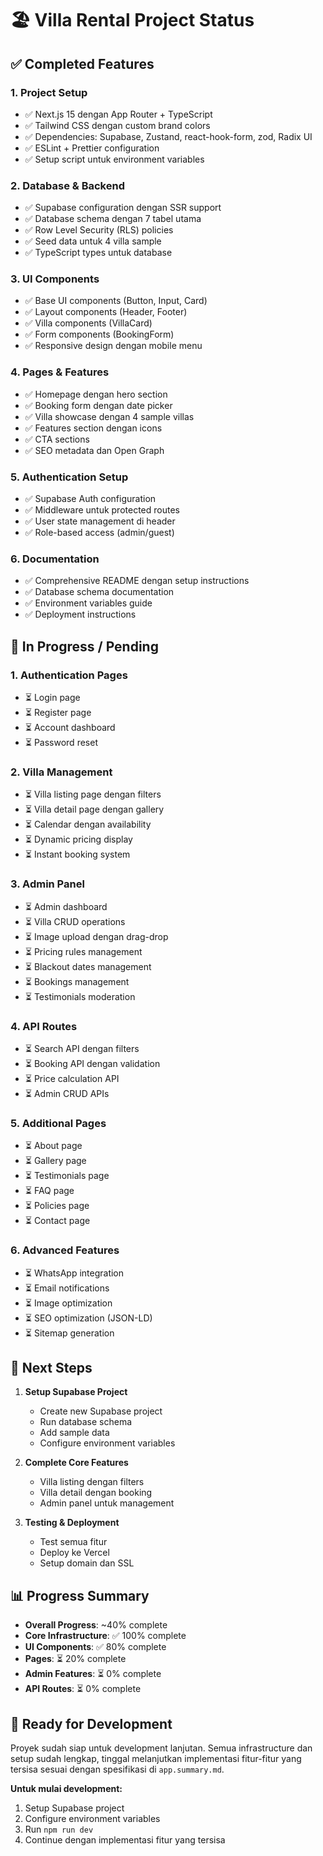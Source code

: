 # 🏖️ Villa Rental Project Status

## ✅ Completed Features

### 1. Project Setup
- ✅ Next.js 15 dengan App Router + TypeScript
- ✅ Tailwind CSS dengan custom brand colors
- ✅ Dependencies: Supabase, Zustand, react-hook-form, zod, Radix UI
- ✅ ESLint + Prettier configuration
- ✅ Setup script untuk environment variables

### 2. Database & Backend
- ✅ Supabase configuration dengan SSR support
- ✅ Database schema dengan 7 tabel utama
- ✅ Row Level Security (RLS) policies
- ✅ Seed data untuk 4 villa sample
- ✅ TypeScript types untuk database

### 3. UI Components
- ✅ Base UI components (Button, Input, Card)
- ✅ Layout components (Header, Footer)
- ✅ Villa components (VillaCard)
- ✅ Form components (BookingForm)
- ✅ Responsive design dengan mobile menu

### 4. Pages & Features
- ✅ Homepage dengan hero section
- ✅ Booking form dengan date picker
- ✅ Villa showcase dengan 4 sample villas
- ✅ Features section dengan icons
- ✅ CTA sections
- ✅ SEO metadata dan Open Graph

### 5. Authentication Setup
- ✅ Supabase Auth configuration
- ✅ Middleware untuk protected routes
- ✅ User state management di header
- ✅ Role-based access (admin/guest)

### 6. Documentation
- ✅ Comprehensive README dengan setup instructions
- ✅ Database schema documentation
- ✅ Environment variables guide
- ✅ Deployment instructions

## 🚧 In Progress / Pending

### 1. Authentication Pages
- ⏳ Login page
- ⏳ Register page
- ⏳ Account dashboard
- ⏳ Password reset

### 2. Villa Management
- ⏳ Villa listing page dengan filters
- ⏳ Villa detail page dengan gallery
- ⏳ Calendar dengan availability
- ⏳ Dynamic pricing display
- ⏳ Instant booking system

### 3. Admin Panel
- ⏳ Admin dashboard
- ⏳ Villa CRUD operations
- ⏳ Image upload dengan drag-drop
- ⏳ Pricing rules management
- ⏳ Blackout dates management
- ⏳ Bookings management
- ⏳ Testimonials moderation

### 4. API Routes
- ⏳ Search API dengan filters
- ⏳ Booking API dengan validation
- ⏳ Price calculation API
- ⏳ Admin CRUD APIs

### 5. Additional Pages
- ⏳ About page
- ⏳ Gallery page
- ⏳ Testimonials page
- ⏳ FAQ page
- ⏳ Policies page
- ⏳ Contact page

### 6. Advanced Features
- ⏳ WhatsApp integration
- ⏳ Email notifications
- ⏳ Image optimization
- ⏳ SEO optimization (JSON-LD)
- ⏳ Sitemap generation

## 🎯 Next Steps

1. **Setup Supabase Project**
   - Create new Supabase project
   - Run database schema
   - Add sample data
   - Configure environment variables

2. **Complete Core Features**
   - Villa listing dengan filters
   - Villa detail dengan booking
   - Admin panel untuk management

3. **Testing & Deployment**
   - Test semua fitur
   - Deploy ke Vercel
   - Setup domain dan SSL

## 📊 Progress Summary

- **Overall Progress**: ~40% complete
- **Core Infrastructure**: ✅ 100% complete
- **UI Components**: ✅ 80% complete
- **Pages**: ⏳ 20% complete
- **Admin Features**: ⏳ 0% complete
- **API Routes**: ⏳ 0% complete

## 🚀 Ready for Development

Proyek sudah siap untuk development lanjutan. Semua infrastructure dan setup sudah lengkap, tinggal melanjutkan implementasi fitur-fitur yang tersisa sesuai dengan spesifikasi di `app.summary.md`.

**Untuk mulai development:**
1. Setup Supabase project
2. Configure environment variables
3. Run `npm run dev`
4. Continue dengan implementasi fitur yang tersisa
